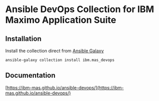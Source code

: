 # Ansible DevOps Collection for IBM Maximo Application Suite

## Installation
Install the collection direct from [Ansible Galaxy](https://galaxy.ansible.com/ibm/mas_devops)

```
ansible-galaxy collection install ibm.mas_devops
```

## Documentation
[https://ibm-mas.github.io/ansible-devops/](https://ibm-mas.github.io/ansible-devops/)
